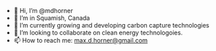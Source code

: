 - 👋 Hi, I’m @mdhorner
- 👀 I’m in Squamish, Canada
- 🌱 I’m currently growing and developing carbon capture technologies
- 💞️ I’m looking to collaborate on clean energy technologoies.
- 📫 How to reach me: max.d.horner@gmail.com

<!---
mdhorner/mdhorner is a ✨ special ✨ repository because its `README.md` (this file) appears on your GitHub profile.
You can click the Preview link to take a look at your changes.
--->
